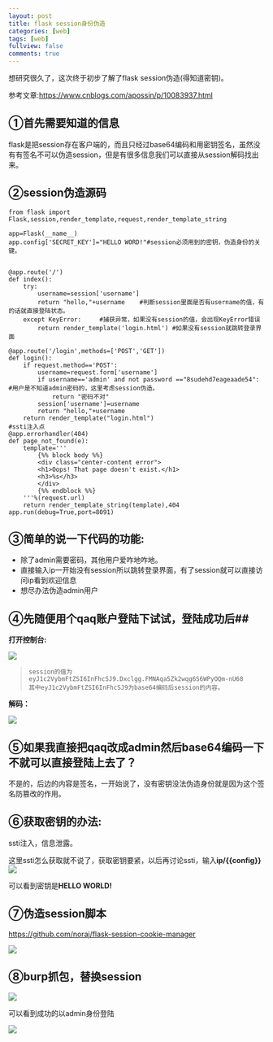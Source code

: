 ```yaml
---
layout: post
title: flask session身份伪造
categories: [web]
tags: [web]
fullview: false
comments: true
---
```


想研究很久了，这次终于初步了解了flask session伪造(得知道密钥)。  

参考文章:https://www.cnblogs.com/apossin/p/10083937.html  

## ①首先需要知道的信息   

flask是把session存在客户端的，而且只经过base64编码和用密钥签名，虽然没有有签名不可以伪造session，但是有很多信息我们可以直接从session解码找出来。  

## ②session伪造源码  ##


```
from flask import Flask,session,render_template,request,render_template_string

app=Flask(__name__)
app.config['SECRET_KEY']="HELLO WORD!"#session必须用到的密钥，伪造身份的关键。


@app.route('/')
def index():
    try:
        username=session['username']
        return "hello,"+username    #判断session里面是否有username的值，有的话就直接登陆状态。
    except KeyError:     #捕获异常，如果没有session的值，会出现KeyError错误
        return render_template('login.html') #如果没有session就跳转登录界面

@app.route('/login',methods=['POST','GET'])
def login():
    if request.method=='POST':
        username=request.form['username']
        if username=='admin' and not password =="8sudehd7eageaade54":        #用户是不知道admin密码的，这里考虑session伪造。
            return "密码不对"
        session['username']=username
        return "hello,"+username
    return render_template("login.html")  
#ssti注入点
@app.errorhandler(404)
def page_not_found(e):
    template='''
        {%% block body %%}
        <div class="center-content error">
        <h1>Oops! That page doesn't exist.</h1>
        <h3>%s</h3>
        </div>
        {%% endblock %%}
    '''%(request.url)
    return render_template_string(template),404    
app.run(debug=True,port=8091)
```      

## ③简单的说一下代码的功能: ##  




- 除了admin需要密码，其他用户爱咋地咋地。
- 直接输入ip一开始没有session所以跳转登录界面，有了session就可以直接访问ip看到欢迎信息
- 想尽办法伪造admin用户  

## ④先随便用个qaq账户登陆下试试，登陆成功后##
    
**打开控制台:**  

![](https://i.imgur.com/jy5yv3T.png)

>     session的值为eyJ1c2VybmFtZSI6InFhcSJ9.Dxclgg.FMNAqa5Zk2wqg6S6WPyOQm-nU68  
>     其中eyJ1c2VybmFtZSI6InFhcSJ9为base64编码后session的内容。  

**解码：**  
 
![](https://i.imgur.com/S1h2W1v.png)  

## ⑤如果我直接把qaq改成admin然后base64编码一下不就可以直接登陆上去了？   

不是的，后边的内容是签名，一开始说了，没有密钥没法伪造身份就是因为这个签名防篡改的作用。  

## ⑥获取密钥的办法:   
ssti注入，信息泄露。  

这里ssti怎么获取就不说了，获取密钥要紧，以后再讨论ssti，输入**ip/{{config}}**  
![](https://i.imgur.com/wSZi5T1.png)  

可以看到密钥是**HELLO WORLD!**  

## ⑦伪造session脚本   ##
https://github.com/noraj/flask-session-cookie-manager    

![](https://i.imgur.com/vsjGbYc.png)  

## ⑧burp抓包，替换session   ##
  

![](https://i.imgur.com/CH1mE76.png)  

可以看到成功的以admin身份登陆  

![](https://i.imgur.com/CWKOd8E.png)